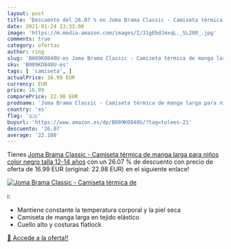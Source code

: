 ```yaml
---
layout: post
title: 'Descuento del 26.07 % en Joma Brama Classic - Camiseta térmica de'
date: 2021-01-24 13:33:08
image: 'https://m.media-amazon.com/images/I/31gEbdJmxqL._SL200_.jpg'
comments: true
category: ofertas
author: ring
slug: 'B009KO840U-es Joma Brama Classic - Camiseta térmica de manga larga para...'
sku: 'B009KO840U-es'
tags: [ 'camiseta', ]
actualPrice: 16.99 EUR
currency: EUR
price: 16.99
comparePrice: 22.98 EUR
prodname: 'Joma Brama Classic - Camiseta térmica de manga larga para niños  color negro  talla 12-14 años'
country: 'es'
flag: '🇪🇸'
buyurl: 'https://www.amazon.es/dp/B009KO840U/?tag=tolees-21'
descuento: '26.07'
average: '22.108'
---
```


Tienes [Joma Brama Classic - Camiseta térmica de manga larga para niños  color negro  talla 12-14 años](https://www.amazon.es/dp/B009KO840U/?tag=tolees-21) con un 26.07 % de descuento con precio de oferta de 16.99 EUR (original: 22.98 EUR) en el siguiente enlace!

[![Joma Brama Classic - Camiseta térmica de](https://m.media-amazon.com/images/I/31gEbdJmxqL._SL200_.jpg)](https://www.amazon.es/dp/B009KO840U/?tag=tolees-21)

ℹ️:

- Mantiene constante la temperatura corporal y la piel seca
- Camiseta de manga larga en tejido elástico
- Cuello alto y costuras flatlock

[🛒 Accede a la oferta!!](https://www.amazon.es/dp/B009KO840U/?tag=tolees-21)
